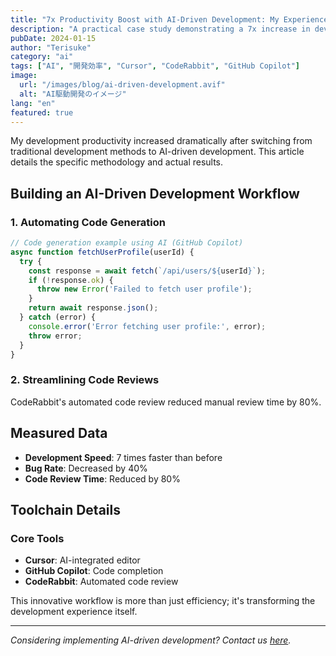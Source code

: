 ```yaml
---
title: "7x Productivity Boost with AI-Driven Development: My Experience"
description: "A practical case study demonstrating a 7x increase in development speed using a workflow incorporating cutting-edge AI tools."
pubDate: 2024-01-15
author: "Terisuke"
category: "ai"
tags: ["AI", "開発効率", "Cursor", "CodeRabbit", "GitHub Copilot"]
image:
  url: "/images/blog/ai-driven-development.avif"
  alt: "AI駆動開発のイメージ"
lang: "en"
featured: true
---
```

My development productivity increased dramatically after switching from traditional development methods to AI-driven development. This article details the specific methodology and actual results.

## Building an AI-Driven Development Workflow

### 1. Automating Code Generation

```javascript
// Code generation example using AI (GitHub Copilot)
async function fetchUserProfile(userId) {
  try {
    const response = await fetch(`/api/users/${userId}`);
    if (!response.ok) {
      throw new Error('Failed to fetch user profile');
    }
    return await response.json();
  } catch (error) {
    console.error('Error fetching user profile:', error);
    throw error;
  }
}
```

### 2. Streamlining Code Reviews

CodeRabbit's automated code review reduced manual review time by 80%.

## Measured Data

- **Development Speed**: 7 times faster than before
- **Bug Rate**: Decreased by 40%
- **Code Review Time**: Reduced by 80%

## Toolchain Details

### Core Tools
- **Cursor**: AI-integrated editor
- **GitHub Copilot**: Code completion
- **CodeRabbit**: Automated code review

This innovative workflow is more than just efficiency; it's transforming the development experience itself.

---

*Considering implementing AI-driven development?  Contact us [here](/contact).*
